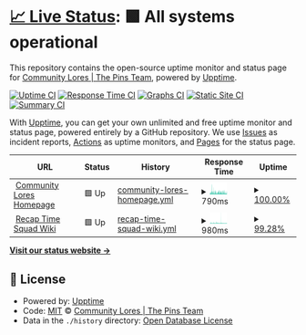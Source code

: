 # [📈 Live Status](https://status.community-lores.gq): <!--live status--> **🟩 All systems operational**

This repository contains the open-source uptime monitor and status page for [Community Lores | The Pins Team](https://community-lores.gq), powered by [Upptime](https://github.com/upptime/upptime).

[![Uptime CI](https://github.com/Community-Lores/status-page/workflows/Uptime%20CI/badge.svg)](https://github.com/Community-Lores/status-page/actions?query=workflow%3A%22Uptime+CI%22)
[![Response Time CI](https://github.com/Community-Lores/status-page/workflows/Response%20Time%20CI/badge.svg)](https://github.com/Community-Lores/status-page/actions?query=workflow%3A%22Response+Time+CI%22)
[![Graphs CI](https://github.com/Community-Lores/status-page/workflows/Graphs%20CI/badge.svg)](https://github.com/Community-Lores/status-page/actions?query=workflow%3A%22Graphs+CI%22)
[![Static Site CI](https://github.com/Community-Lores/status-page/workflows/Static%20Site%20CI/badge.svg)](https://github.com/Community-Lores/status-page/actions?query=workflow%3A%22Static+Site+CI%22)
[![Summary CI](https://github.com/Community-Lores/status-page/workflows/Summary%20CI/badge.svg)](https://github.com/Community-Lores/status-page/actions?query=workflow%3A%22Summary+CI%22)

With [Upptime](https://upptime.js.org), you can get your own unlimited and free uptime monitor and status page, powered entirely by a GitHub repository. We use [Issues](https://github.com/Community-Lores/status-page/issues) as incident reports, [Actions](https://github.com/Community-Lores/status-page/actions) as uptime monitors, and [Pages](https://status.community-lores.gq) for the status page.

<!--start: status pages-->
<!-- This summary is generated by Upptime (https://github.com/upptime/upptime) -->
<!-- Do not edit this manually, your changes will be overwritten -->
<!-- prettier-ignore -->
| URL | Status | History | Response Time | Uptime |
| --- | ------ | ------- | ------------- | ------ |
| <img alt="" src="https://icons.duckduckgo.com/ip3/community-lores.gq.ico" height="13"> [Community Lores Homepage](https://community-lores.gq) | 🟩 Up | [community-lores-homepage.yml](https://github.com/Community-Lores/status-page/commits/HEAD/history/community-lores-homepage.yml) | <details><summary><img alt="Response time graph" src="./graphs/community-lores-homepage/response-time-week.png" height="20"> 790ms</summary><br><a href="https://status.community-lores.gq/history/community-lores-homepage"><img alt="Response time 691" src="https://img.shields.io/endpoint?url=https%3A%2F%2Fraw.githubusercontent.com%2FCommunity-Lores%2Fstatus-page%2FHEAD%2Fapi%2Fcommunity-lores-homepage%2Fresponse-time.json"></a><br><a href="https://status.community-lores.gq/history/community-lores-homepage"><img alt="24-hour response time 720" src="https://img.shields.io/endpoint?url=https%3A%2F%2Fraw.githubusercontent.com%2FCommunity-Lores%2Fstatus-page%2FHEAD%2Fapi%2Fcommunity-lores-homepage%2Fresponse-time-day.json"></a><br><a href="https://status.community-lores.gq/history/community-lores-homepage"><img alt="7-day response time 790" src="https://img.shields.io/endpoint?url=https%3A%2F%2Fraw.githubusercontent.com%2FCommunity-Lores%2Fstatus-page%2FHEAD%2Fapi%2Fcommunity-lores-homepage%2Fresponse-time-week.json"></a><br><a href="https://status.community-lores.gq/history/community-lores-homepage"><img alt="30-day response time 757" src="https://img.shields.io/endpoint?url=https%3A%2F%2Fraw.githubusercontent.com%2FCommunity-Lores%2Fstatus-page%2FHEAD%2Fapi%2Fcommunity-lores-homepage%2Fresponse-time-month.json"></a><br><a href="https://status.community-lores.gq/history/community-lores-homepage"><img alt="1-year response time 691" src="https://img.shields.io/endpoint?url=https%3A%2F%2Fraw.githubusercontent.com%2FCommunity-Lores%2Fstatus-page%2FHEAD%2Fapi%2Fcommunity-lores-homepage%2Fresponse-time-year.json"></a></details> | <details><summary><a href="https://status.community-lores.gq/history/community-lores-homepage">100.00%</a></summary><a href="https://status.community-lores.gq/history/community-lores-homepage"><img alt="All-time uptime 89.65%" src="https://img.shields.io/endpoint?url=https%3A%2F%2Fraw.githubusercontent.com%2FCommunity-Lores%2Fstatus-page%2FHEAD%2Fapi%2Fcommunity-lores-homepage%2Fuptime.json"></a><br><a href="https://status.community-lores.gq/history/community-lores-homepage"><img alt="24-hour uptime 100.00%" src="https://img.shields.io/endpoint?url=https%3A%2F%2Fraw.githubusercontent.com%2FCommunity-Lores%2Fstatus-page%2FHEAD%2Fapi%2Fcommunity-lores-homepage%2Fuptime-day.json"></a><br><a href="https://status.community-lores.gq/history/community-lores-homepage"><img alt="7-day uptime 100.00%" src="https://img.shields.io/endpoint?url=https%3A%2F%2Fraw.githubusercontent.com%2FCommunity-Lores%2Fstatus-page%2FHEAD%2Fapi%2Fcommunity-lores-homepage%2Fuptime-week.json"></a><br><a href="https://status.community-lores.gq/history/community-lores-homepage"><img alt="30-day uptime 29.24%" src="https://img.shields.io/endpoint?url=https%3A%2F%2Fraw.githubusercontent.com%2FCommunity-Lores%2Fstatus-page%2FHEAD%2Fapi%2Fcommunity-lores-homepage%2Fuptime-month.json"></a><br><a href="https://status.community-lores.gq/history/community-lores-homepage"><img alt="1-year uptime 89.65%" src="https://img.shields.io/endpoint?url=https%3A%2F%2Fraw.githubusercontent.com%2FCommunity-Lores%2Fstatus-page%2FHEAD%2Fapi%2Fcommunity-lores-homepage%2Fuptime-year.json"></a></details>
| <img alt="" src="https://icons.duckduckgo.com/ip3/wiki.recaptime.eu.org.ico" height="13"> [Recap Time Squad Wiki](https://wiki.recaptime.eu.org) | 🟩 Up | [recap-time-squad-wiki.yml](https://github.com/Community-Lores/status-page/commits/HEAD/history/recap-time-squad-wiki.yml) | <details><summary><img alt="Response time graph" src="./graphs/recap-time-squad-wiki/response-time-week.png" height="20"> 980ms</summary><br><a href="https://status.community-lores.gq/history/recap-time-squad-wiki"><img alt="Response time 986" src="https://img.shields.io/endpoint?url=https%3A%2F%2Fraw.githubusercontent.com%2FCommunity-Lores%2Fstatus-page%2FHEAD%2Fapi%2Frecap-time-squad-wiki%2Fresponse-time.json"></a><br><a href="https://status.community-lores.gq/history/recap-time-squad-wiki"><img alt="24-hour response time 735" src="https://img.shields.io/endpoint?url=https%3A%2F%2Fraw.githubusercontent.com%2FCommunity-Lores%2Fstatus-page%2FHEAD%2Fapi%2Frecap-time-squad-wiki%2Fresponse-time-day.json"></a><br><a href="https://status.community-lores.gq/history/recap-time-squad-wiki"><img alt="7-day response time 980" src="https://img.shields.io/endpoint?url=https%3A%2F%2Fraw.githubusercontent.com%2FCommunity-Lores%2Fstatus-page%2FHEAD%2Fapi%2Frecap-time-squad-wiki%2Fresponse-time-week.json"></a><br><a href="https://status.community-lores.gq/history/recap-time-squad-wiki"><img alt="30-day response time 1209" src="https://img.shields.io/endpoint?url=https%3A%2F%2Fraw.githubusercontent.com%2FCommunity-Lores%2Fstatus-page%2FHEAD%2Fapi%2Frecap-time-squad-wiki%2Fresponse-time-month.json"></a><br><a href="https://status.community-lores.gq/history/recap-time-squad-wiki"><img alt="1-year response time 986" src="https://img.shields.io/endpoint?url=https%3A%2F%2Fraw.githubusercontent.com%2FCommunity-Lores%2Fstatus-page%2FHEAD%2Fapi%2Frecap-time-squad-wiki%2Fresponse-time-year.json"></a></details> | <details><summary><a href="https://status.community-lores.gq/history/recap-time-squad-wiki">99.28%</a></summary><a href="https://status.community-lores.gq/history/recap-time-squad-wiki"><img alt="All-time uptime 94.17%" src="https://img.shields.io/endpoint?url=https%3A%2F%2Fraw.githubusercontent.com%2FCommunity-Lores%2Fstatus-page%2FHEAD%2Fapi%2Frecap-time-squad-wiki%2Fuptime.json"></a><br><a href="https://status.community-lores.gq/history/recap-time-squad-wiki"><img alt="24-hour uptime 100.00%" src="https://img.shields.io/endpoint?url=https%3A%2F%2Fraw.githubusercontent.com%2FCommunity-Lores%2Fstatus-page%2FHEAD%2Fapi%2Frecap-time-squad-wiki%2Fuptime-day.json"></a><br><a href="https://status.community-lores.gq/history/recap-time-squad-wiki"><img alt="7-day uptime 99.28%" src="https://img.shields.io/endpoint?url=https%3A%2F%2Fraw.githubusercontent.com%2FCommunity-Lores%2Fstatus-page%2FHEAD%2Fapi%2Frecap-time-squad-wiki%2Fuptime-week.json"></a><br><a href="https://status.community-lores.gq/history/recap-time-squad-wiki"><img alt="30-day uptime 99.71%" src="https://img.shields.io/endpoint?url=https%3A%2F%2Fraw.githubusercontent.com%2FCommunity-Lores%2Fstatus-page%2FHEAD%2Fapi%2Frecap-time-squad-wiki%2Fuptime-month.json"></a><br><a href="https://status.community-lores.gq/history/recap-time-squad-wiki"><img alt="1-year uptime 94.17%" src="https://img.shields.io/endpoint?url=https%3A%2F%2Fraw.githubusercontent.com%2FCommunity-Lores%2Fstatus-page%2FHEAD%2Fapi%2Frecap-time-squad-wiki%2Fuptime-year.json"></a></details>

<!--end: status pages-->

[**Visit our status website →**](https://status.community-lores.gq)

## 📄 License

- Powered by: [Upptime](https://github.com/upptime/upptime)
- Code: [MIT](./LICENSE) © [Community Lores | The Pins Team](https://community-lores.gq)
- Data in the `./history` directory: [Open Database License](https://opendatacommons.org/licenses/odbl/1-0/)
